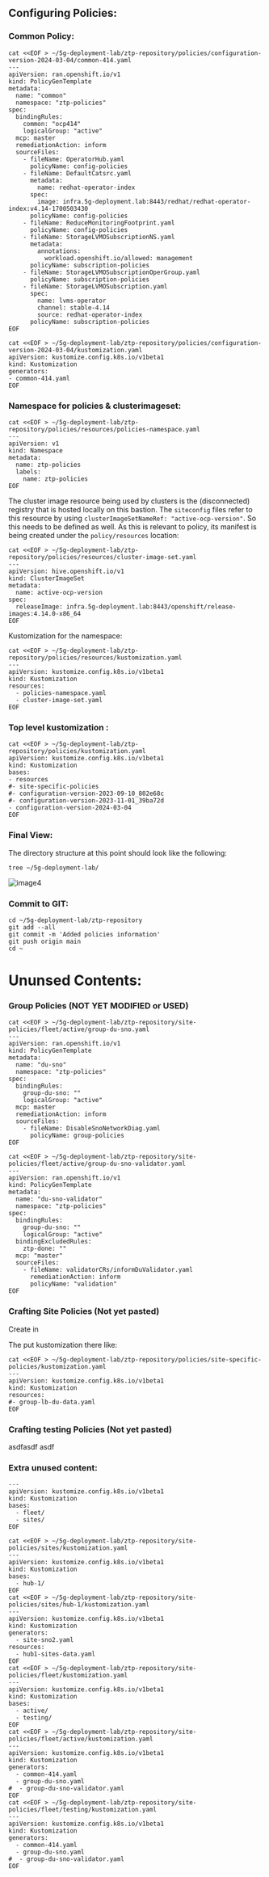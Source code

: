 
## Configuring Policies:

### Common Policy:

```
cat <<EOF > ~/5g-deployment-lab/ztp-repository/policies/configuration-version-2024-03-04/common-414.yaml
---
apiVersion: ran.openshift.io/v1
kind: PolicyGenTemplate
metadata:
  name: "common"
  namespace: "ztp-policies"
spec:
  bindingRules:
    common: "ocp414"
    logicalGroup: "active"
  mcp: master
  remediationAction: inform
  sourceFiles:
    - fileName: OperatorHub.yaml
      policyName: config-policies
    - fileName: DefaultCatsrc.yaml
      metadata:
        name: redhat-operator-index
      spec:
        image: infra.5g-deployment.lab:8443/redhat/redhat-operator-index:v4.14-1700503430
      policyName: config-policies
    - fileName: ReduceMonitoringFootprint.yaml
      policyName: config-policies
    - fileName: StorageLVMOSubscriptionNS.yaml
      metadata:
        annotations:
          workload.openshift.io/allowed: management
      policyName: subscription-policies
    - fileName: StorageLVMOSubscriptionOperGroup.yaml
      policyName: subscription-policies
    - fileName: StorageLVMOSubscription.yaml
      spec:
        name: lvms-operator
        channel: stable-4.14
        source: redhat-operator-index
      policyName: subscription-policies
EOF
```

```
cat <<EOF > ~/5g-deployment-lab/ztp-repository/policies/configuration-version-2024-03-04/kustomization.yaml
apiVersion: kustomize.config.k8s.io/v1beta1
kind: Kustomization
generators:
- common-414.yaml
EOF
```

### Namespace for policies & clusterimageset:

```
cat <<EOF > ~/5g-deployment-lab/ztp-repository/policies/resources/policies-namespace.yaml
---
apiVersion: v1
kind: Namespace
metadata:
  name: ztp-policies
  labels:
    name: ztp-policies
EOF
```

The cluster image resource being used by clusters is the (disconnected) registry that is hosted locally on this bastion. The `siteconfig` files refer to this resource by using `clusterImageSetNameRef: "active-ocp-version"`.  So this needs to be defined as well. As this is relevant to policy, its manifest is being created under the `policy/resources` location: 


```
cat <<EOF > ~/5g-deployment-lab/ztp-repository/policies/resources/cluster-image-set.yaml
---
apiVersion: hive.openshift.io/v1
kind: ClusterImageSet
metadata:
  name: active-ocp-version
spec:
  releaseImage: infra.5g-deployment.lab:8443/openshift/release-images:4.14.0-x86_64
EOF
```

Kustomization for the namespace: 

```
cat <<EOF > ~/5g-deployment-lab/ztp-repository/policies/resources/kustomization.yaml
---
apiVersion: kustomize.config.k8s.io/v1beta1
kind: Kustomization
resources:
  - policies-namespace.yaml
  - cluster-image-set.yaml
EOF
```

### Top level kustomization : 

```
cat <<EOF > ~/5g-deployment-lab/ztp-repository/policies/kustomization.yaml
apiVersion: kustomize.config.k8s.io/v1beta1
kind: Kustomization
bases:
- resources
#- site-specific-policies
#- configuration-version-2023-09-10_802e68c
#- configuration-version-2023-11-01_39ba72d
- configuration-version-2024-03-04
EOF
```

### Final View: 

The directory structure at this point should look like the following: 

```
tree ~/5g-deployment-lab/
```

![image4](images/lab_build_2.png)

### Commit to GIT: 

```
cd ~/5g-deployment-lab/ztp-repository
git add --all
git commit -m 'Added policies information'
git push origin main
cd ~
```

# Ununsed Contents:


### Group Policies (NOT YET MODIFIED or USED)
```
cat <<EOF > ~/5g-deployment-lab/ztp-repository/site-policies/fleet/active/group-du-sno.yaml
---
apiVersion: ran.openshift.io/v1
kind: PolicyGenTemplate
metadata:
  name: "du-sno"
  namespace: "ztp-policies"
spec:
  bindingRules:
    group-du-sno: ""
    logicalGroup: "active"
  mcp: master
  remediationAction: inform
  sourceFiles:
    - fileName: DisableSnoNetworkDiag.yaml
      policyName: group-policies
EOF
```
```
cat <<EOF > ~/5g-deployment-lab/ztp-repository/site-policies/fleet/active/group-du-sno-validator.yaml
---
apiVersion: ran.openshift.io/v1
kind: PolicyGenTemplate
metadata:
  name: "du-sno-validator"
  namespace: "ztp-policies"
spec:
  bindingRules:
    group-du-sno: ""
    logicalGroup: "active"
  bindingExcludedRules:
    ztp-done: ""
  mcp: "master"
  sourceFiles:
    - fileName: validatorCRs/informDuValidator.yaml
      remediationAction: inform
      policyName: "validation"
EOF
```

### Crafting Site Policies (Not yet pasted)

Create in 

The put kustomization there like:
```
cat <<EOF > ~/5g-deployment-lab/ztp-repository/policies/site-specific-policies/kustomization.yaml
---
apiVersion: kustomize.config.k8s.io/v1beta1
kind: Kustomization
resources:
#- group-lb-du-data.yaml
EOF
```


### Crafting testing Policies (Not yet pasted)

asdfasdf
asdf

### Extra unused content: 
```
---
apiVersion: kustomize.config.k8s.io/v1beta1
kind: Kustomization
bases:
  - fleet/
  - sites/
EOF
```
```
cat <<EOF > ~/5g-deployment-lab/ztp-repository/site-policies/sites/kustomization.yaml
---
apiVersion: kustomize.config.k8s.io/v1beta1
kind: Kustomization
bases:
  - hub-1/
EOF
cat <<EOF > ~/5g-deployment-lab/ztp-repository/site-policies/sites/hub-1/kustomization.yaml
---
apiVersion: kustomize.config.k8s.io/v1beta1
kind: Kustomization
generators:
  - site-sno2.yaml
resources:
  - hub1-sites-data.yaml
EOF
cat <<EOF > ~/5g-deployment-lab/ztp-repository/site-policies/fleet/kustomization.yaml
---
apiVersion: kustomize.config.k8s.io/v1beta1
kind: Kustomization
bases:
  - active/
  - testing/
EOF
cat <<EOF > ~/5g-deployment-lab/ztp-repository/site-policies/fleet/active/kustomization.yaml
---
apiVersion: kustomize.config.k8s.io/v1beta1
kind: Kustomization
generators:
  - common-414.yaml
  - group-du-sno.yaml
#  - group-du-sno-validator.yaml
EOF
cat <<EOF > ~/5g-deployment-lab/ztp-repository/site-policies/fleet/testing/kustomization.yaml
---
apiVersion: kustomize.config.k8s.io/v1beta1
kind: Kustomization
generators:
  - common-414.yaml
  - group-du-sno.yaml
#  - group-du-sno-validator.yaml
EOF
```
